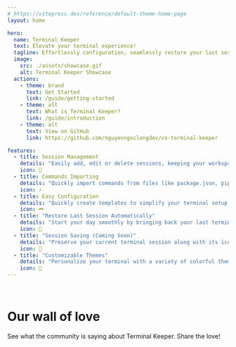 ```yaml
---
# https://vitepress.dev/reference/default-theme-home-page
layout: home

hero:
  name: Terminal Keeper
  text: Elevate your terminal experience!
  tagline: Effortlessly configuration, seamlessly restore your last session, and manage sessions with ease. Personalize your workspace with colorful themes and boost productivity by importing commands swiftly.
  image:
    src: ./assets/showcase.gif
    alt: Terminal Keeper Showcase
  actions:
    - theme: brand
      text: Get Started
      link: /guide/getting-started
    - theme: alt
      text: What is Terminal Keeper?
      link: /guide/introduction
    - theme: alt
      text: View on GitHub
      link: https://github.com/nguyenngoclongdev/vs-terminal-keeper

features:
  - title: Session Management
    details: "Easily add, edit or delete sessions, keeping your workspace tidy."
    icon: 🎉
  - title: Commands Importing
    details: "Quickly import commands from files like package.json, pipenv, Makefile, grunt, gradle, gulp, ant, and more."
    icon: ⚡
  - title: Easy Configuration
    details: "Quickly create templates to simplify your terminal setup."
    icon: ⏮
  - title: "Restore Last Session Automatically"
    details: "Start your day smoothly by bringing back your last terminal session when you open the app."
    icon: 📄
  - title: "Session Saving (Coming Soon)"
    details: "Preserve your current terminal session along with its icon, color, and all terminal configurations."
    icon: 🐚
  - title: "Customizable Themes"
    details: "Personalize your terminal with a variety of colorful themes for icons and colors that brighten your workspace."
    icon: 🌈
---
```


<script setup>
import { VPTeamMembers } from 'vitepress/theme'

const members = [
  {
    avatar: 'https://marketplace.visualstudio.com/avatar?userid=f646e0a0-1d9e-66b7-a70f-90c56c421541',
    name: "Nico Kupfer",
    title: "⭐⭐⭐⭐⭐",
    desc: "Very good! And our team uses it now too. Allows us to have a predefined set of terminals, each with its own command, color, icon... and open all of them with a shortcut. I recommend trying, especially if you're frustrated by the amount of terminals you have to open every time. Thank you Nguyen.",
    // links: [
    //   {  
    //     icon: { 
    //       svg: '<svg xmlns="http://www.w3.org/2000/svg" viewBox="0 0 21 21"><path fill="#f35325" d="M0 0h10v10H0z"/><path fill="#81bc06" d="M11 0h10v10H11z"/><path fill="#05a6f0" d="M0 11h10v10H0z"/><path fill="#ffba08" d="M11 11h10v10H11z"/></svg>'
    //     },
    //     link: "https://marketplace.visualstudio.com/items?itemName=nguyenngoclong.terminal-keeper&ssr=false#review-details" 
    //   }
    // ]
  },
  {
    avatar: 'https://marketplace.visualstudio.com/avatar?userid=dd94f89c-9c16-6c9d-896e-83c6ac3480f1',
    name: "David Swanson",
    title: "⭐⭐⭐⭐⭐",
    desc: "One of the best, most efficient extensions I have found. You click install. You easily configure each terminal in the session.json, and then it just works. I remotely develop. I can easily log-in to my remote server session with VSCode, run Terminal activate, and there are all my terminals.",
    // links: [
    //   {  
    //     icon: { 
    //       svg: '<svg xmlns="http://www.w3.org/2000/svg" viewBox="0 0 21 21"><path fill="#f35325" d="M0 0h10v10H0z"/><path fill="#81bc06" d="M11 0h10v10H11z"/><path fill="#05a6f0" d="M0 11h10v10H0z"/><path fill="#ffba08" d="M11 11h10v10H11z"/></svg>'
    //     },
    //     link: "https://marketplace.visualstudio.com/items?itemName=nguyenngoclong.terminal-keeper&ssr=false#review-details" 
    //   }
    // ]
  },
  {
    avatar: 'https://marketplace.visualstudio.com/avatar?userid=c7b239e1-60b0-687e-8671-0fa701cfb760',
    name: "J Williams",
    title: "⭐⭐⭐⭐⭐",
    desc: "Really nice extension. The documentation found on the Overview page was totally comprehensive for my needs/first-time setup. I've recommended it to my entire team already. Great work!",
    // links: [
    //   {  
    //     icon: { 
    //       svg: '<svg xmlns="http://www.w3.org/2000/svg" viewBox="0 0 21 21"><path fill="#f35325" d="M0 0h10v10H0z"/><path fill="#81bc06" d="M11 0h10v10H11z"/><path fill="#05a6f0" d="M0 11h10v10H0z"/><path fill="#ffba08" d="M11 11h10v10H11z"/></svg>'
    //     },
    //     link: "https://marketplace.visualstudio.com/items?itemName=nguyenngoclong.terminal-keeper&ssr=false#review-details" 
    //   }
    // ]
  },
  {
    avatar: 'https://marketplace.visualstudio.com/avatar?userid=61a7824b-b9d4-46a5-b993-104f60814d5e',
    name: "Aurélien R",
    title: "⭐⭐⭐⭐⭐",
    desc: "Was looking for an extension like this for a while! You saved me a lot of time, thanks!",
    // links: [
    //   {  
    //     icon: { 
    //       svg: '<svg xmlns="http://www.w3.org/2000/svg" viewBox="0 0 21 21"><path fill="#f35325" d="M0 0h10v10H0z"/><path fill="#81bc06" d="M11 0h10v10H11z"/><path fill="#05a6f0" d="M0 11h10v10H0z"/><path fill="#ffba08" d="M11 11h10v10H11z"/></svg>'
    //     },
    //     link: "https://marketplace.visualstudio.com/items?itemName=nguyenngoclong.terminal-keeper&ssr=false#review-details" 
    //   }
    // ]
  },
  {
    avatar: 'https://marketplace.visualstudio.com/avatar?userid=e42f8bc0-20c5-60d1-a98d-d545c9b0ff01',
    name: "John Murphy",
    title: "⭐⭐⭐⭐⭐",
    desc: "Pretty cool extension, highly customizable and cool and useful features. Kind of annoying you have to customize your shell from the config(session.json), wish you could auto-save currently opened sessions from the ctrl+shift+p vs code menu. Besides that it's great!!! Thanks to the creator of this app!!!",
    // links: [
    //   {  
    //     icon: { 
    //       svg: '<svg xmlns="http://www.w3.org/2000/svg" viewBox="0 0 21 21"><path fill="#f35325" d="M0 0h10v10H0z"/><path fill="#81bc06" d="M11 0h10v10H11z"/><path fill="#05a6f0" d="M0 11h10v10H0z"/><path fill="#ffba08" d="M11 11h10v10H11z"/></svg>'
    //     },
    //     link: "https://marketplace.visualstudio.com/items?itemName=nguyenngoclong.terminal-keeper&ssr=false#review-details" 
    //   }
    // ]
  },
  {
    avatar: 'https://github.com/webia1.png',
    name: "webia1",
    title: "⭐⭐⭐⭐⭐",
    desc: "Thank you for creating such a fantastic extension. We rely on it daily, and it has greatly enhanced our workflow. Our teams work within an Nx MonoRepo, developing different apps and running various sessions.",
    // links: [
    //   { icon: 'github', link: 'https://github.com/webia1' }
    // ]
  },
  {
    avatar: 'https://marketplace.visualstudio.com/avatar?userid=2e9ea7fd-eae0-6b66-885d-61de9f8848fc',
    name: "Max Pauwels",
    title: "⭐⭐⭐⭐⭐",
    desc: "I'd like to thank the creator of this extension for releasing this, it's an excellent tool!",
    // links: [
    //   {  
    //     icon: { 
    //       svg: '<svg xmlns="http://www.w3.org/2000/svg" viewBox="0 0 21 21"><path fill="#f35325" d="M0 0h10v10H0z"/><path fill="#81bc06" d="M11 0h10v10H11z"/><path fill="#05a6f0" d="M0 11h10v10H0z"/><path fill="#ffba08" d="M11 11h10v10H11z"/></svg>'
    //     },
    //     link: "https://marketplace.visualstudio.com/items?itemName=nguyenngoclong.terminal-keeper&ssr=false#qna" 
    //   }
    // ]
  },
  {
    avatar: 'https://marketplace.visualstudio.com/avatar?userid=5f6f9573-a2df-4005-a5f0-6397aa6bc22f',
    name: "Blair M.",
    title: "⭐⭐⭐⭐⭐",
    desc: "Keeps things organized by having pre-defined terminal tabs with pre-typed or pre-run commands.",
    // links: [
    //   {  
    //     icon: { 
    //       svg: '<svg xmlns="http://www.w3.org/2000/svg" viewBox="0 0 21 21"><path fill="#f35325" d="M0 0h10v10H0z"/><path fill="#81bc06" d="M11 0h10v10H11z"/><path fill="#05a6f0" d="M0 11h10v10H0z"/><path fill="#ffba08" d="M11 11h10v10H11z"/></svg>'
    //     },
    //     link: "https://marketplace.visualstudio.com/items?itemName=nguyenngoclong.terminal-keeper&ssr=false#review-details" 
    //   }
    // ]
  },
  // {
  //   avatar: 'https://marketplace.visualstudio.com/avatar?userid=4302b4c9-68c9-6528-b524-3bbc1a17c516',
  //   name: "Ninh Nguyen Do",
  //   title: "⭐⭐⭐⭐⭐",
  //   desc: "It saved me couple days.",
  //   links: [
  //     {  
  //       icon: { 
  //         svg: '<svg xmlns="http://www.w3.org/2000/svg" viewBox="0 0 21 21"><path fill="#f35325" d="M0 0h10v10H0z"/><path fill="#81bc06" d="M11 0h10v10H11z"/><path fill="#05a6f0" d="M0 11h10v10H0z"/><path fill="#ffba08" d="M11 11h10v10H11z"/></svg>'
  //       },
  //       link: "https://marketplace.visualstudio.com/items?itemName=nguyenngoclong.terminal-keeper&ssr=false#review-details" 
  //     }
  //   ]
  // }
]
</script>

<br>

# Our wall of love

See what the community is saying about Terminal Keeper. Share the love!

<VPTeamMembers size="small" :members="members" />

